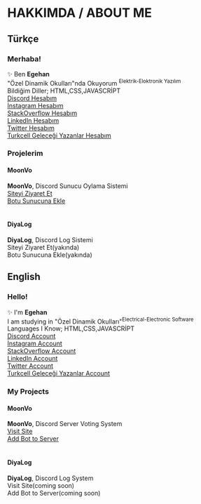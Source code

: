 <h1> HAKKIMDA / ABOUT ME </h1>

<h2> Türkçe </h2>
<h3> Merhaba! </h3>
✨ Ben <strong> Egehan </strong> <br>
"Özel Dinamik Okulları"nda Okuyorum <sup>Elektrik-Eloktronik Yazılım</sup> <br>
Bildiğim Diller; HTML,CSS,JAVASCRİPT <br>
<a href="https://discord.com/users/722523001823690873" target="_blank"> Discord Hesabım </a> <br>
<a href="https://www.instagram.com/egehan.kontas55/" target="_blank"> İnstagram Hesabım </a> <br>
<a href="https://stackoverflow.com/users/18989055/egehan" target="_blank"> StackOverflow Hesabım </a> <br>
<a href="https://www.linkedin.com/mwlite/in/egehan-kontas-a91986250" target="_blank"> LinkedIn Hesabım </a> <br>
<a href="https://twitter.com/KontasEgehan" target="_blank"> Twitter Hesabım </a> <br>
<a href="https://gelecegiyazanlar.turkcell.com.tr/kisi/egehan0250" target="_blank"> Turkcell Geleceği Yazanlar Hesabım</a> <br>

<h3> Projelerim </h3>
 <h4> MoonVo </h4>
 <strong>MoonVo</strong>, Discord Sunucu Oylama Sistemi <br>
 <a href="https://moonvo.me" target="_blank"> Siteyi Ziyaret Et </a> <br>
 <a href="https://discord.com/oauth2/authorize?client_id=813340620214894623&permissions=8&scope=applications.commands%20bot" target="_blank"> Botu Sunucuna Ekle </a>
<br> </br>
<h4> DiyaLog </h4>
<strong>DiyaLog</strong>, Discord Log Sistemi <br>
 Siteyi Ziyaret Et(yakında) <br>
 Botu Sunucuna Ekle(yakında) <br>
 
<h2> English </h2>
<h3> Hello! </h3>
✨ I'm <strong> Egehan </strong> <br>
I am studying in "Özel Dinamik Okulları"<sup>Electrical-Electronic Software</sup> <br>
Languages I Know; HTML,CSS,JAVASCRİPT <br>
<a href="https://discord.com/users/722523001823690873" target="_blank"> Discord Account </a> <br>
<a href="https://www.instagram.com/egehan.kontas55/" target="_blank"> İnstagram Account </a> <br>
<a href="https://stackoverflow.com/users/18989055/egehan" target="_blank"> StackOverflow Account </a> <br>
<a href="https://www.linkedin.com/mwlite/in/egehan-kontas-a91986250" target="_blank"> LinkedIn Account </a> <br>
<a href="https://twitter.com/KontasEgehan" target="_blank"> Twitter Account </a> <br>
<a href="https://gelecegiyazanlar.turkcell.com.tr/kisi/egehan0250" target="_blank"> Turkcell Geleceği Yazanlar Account</a> <br>

<h3> My Projects </h3>
 <h4> MoonVo </h4>
 <strong>MoonVo</strong>, Discord Server Voting System <br>
 <a href="https://moonvo.me" target="_blank"> Visit Site </a> <br>
 <a href="https://discord.com/oauth2/authorize?client_id=813340620214894623&permissions=8&scope=applications.commands%20bot" target="_blank"> Add Bot to Server </a>
<br> </br>
<h4> DiyaLog </h4>
<strong>DiyaLog</strong>, Discord Log System <br>
 Visit Site(coming soon) <br>
 Add Bot to Server(coming soon) 
  
